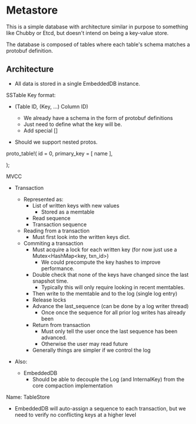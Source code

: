 # Metastore

This is a simple database with architecture similar in purpose to something like Chubby or Etcd, but doesn't intend on being a key-value store.

The database is composed of tables where each table's schema matches a protobuf definition.

## Architecture

- All data is stored in a single EmbeddedDB instance.



SSTable Key format:
- (Table ID, (Key, ...) Column ID)
    - We already have a schema in the form of protobuf definitions
    - Just need to define what the key will be.
    - Add special []

- Should we support nested protos.


proto_table!(
    id = 0,
    primary_key = [ name ],

);

MVCC
- Transaction
    - Represented as:
        - List of written keys with new values
            - Stored as a memtable
        - Read sequence
        - Transaction sequence
    - Reading from a transaction
        - Must first look into the written keys dict.
    - Commiting a transaction
        - Must acquire a lock for each written key (for now just use a Mutex<HashMap<key, txn_id>)
            - We could precompute the key hashes to improve performance.
        - Double check that none of the keys have changed since the last snapshot time.
            - Typically this will only require looking in recent memtables.
        - Then write to the memtable and to the log (single log entry)
        - Release locks
        - Advance the last_sequence (can be done by a log writer thread)
            - Once once the sequence for all prior log writes has already been
        - Return from transaction
            - Must only tell the user once the last sequence has been advanced.
            - Otherwise the user may read future 
        - Generally things are simpler if we control the log

- Also:
    - EmbeddedDB
        - Should be able to decouple the Log (and InternalKey) from the core compaction implementation

Name: TableStore
- EmbeddedDB will auto-assign a sequence to each transaction, but we need to verify no conflicting keys at a higher level